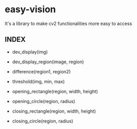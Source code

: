 # easy-vision
It's a library to make cv2 functionalities more easy to access

## INDEX
- dev_display(img)
- dev_display_region(image, region)

- difference(region1, region2)
- threshold(img, min, max)

- opening_rectangle(region, width, height)
- opening_circle(region, radius)
- closing_rectangle(region, width, height)
- closing_circle(region, radius)
